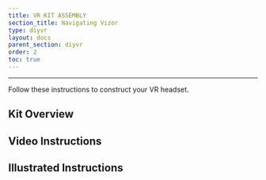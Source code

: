 ```yaml
---
title: VR KIT ASSEMBLY
section_title: Navigating Vizor
type: diyvr
layout: docs
parent_section: diyvr
order: 2
toc: true
---
```


<hr>
Follow these instructions to construct your VR headset.

## Kit Overview

## Video Instructions

## Illustrated Instructions